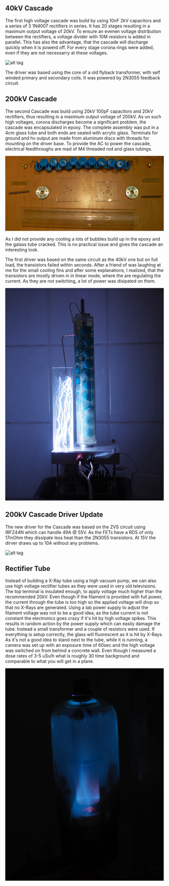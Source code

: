 ## 40kV Cascade

The first high voltage cascade was build by using 10nF 2kV capacitors and a series of 3 1N4007 rectifiers in series.
It has 20 stages resulting in a maximum output voltage of 20kV.
To ensure an evenen voltage distribution between the rectifiers, a voltage divider with 10M resistors is added in parallel.
This has also the advantage, that the cascade will discharge quickly when it is powerd off.
For every stage corona rings were added, even if they are not necessarry at these voltages.

![alt tag](images/cascade-i-closeup.jpg)

The driver was based using the core of a old flyback transformer, with self winded primary and secondary coils.
It was powered by 2N3055 feedback circuit.

## 200kV Cascade

The second Cascade was build using 20kV 100pF capacitors and 20kV rectifiers, thus resulting in a maximum output voltage of 200kV.
As un such high voltages, corona discharges become a significant problem, the cascade was encapsulated in epoxy.
The complete assembly was put in a 4cm glass tube and both ends are sealed with acrylic glass.
Terminals for ground and hv output are made from aluminum discs with threads for mounting on the driver base.
To provide the AC to power the cascade, electrical feedthroughs are mad of M4 threaded rod and glass tubings.

![alt tag](images/cascade-ii-preassembly.jpg)

As I did not provide any cooling a lots of bubbles build up in the epoxy and the galass tube cracked.
This is no practical issue and gives the cascade an interesting look.

The first driver was based on the same circuit as the 40kV one but on full load, the transistors failed within seconds.
After a friend of was laughing at me for the small cooling fins and after some explanations, I realized, that the transistors are mostly driven in in linear mode, where the are regulating the current.
As they are not switching, a lot of power was disipated on them.

![alt tag](images/cascade-ii.jpg)

## 200kV Cascade Driver Update

The new driver for the Cascade was based on the ZVS circuit using IRFZ44N which can handle 49A @ 55V.
As the FETs have a RDS of only 17mOhm they dissipate less heat than the 2N3055 transistors.
At 15V the dirver draws up to 10A without any problems.

![alt tag](images/zvs.jpg)

## Rectifier Tube

Instead of building a X-Ray tube using a high vacuum pump, we can also use high voltage rectifier tubes as they were used in very old televisions.
The top terminal is insulated enough, to apply voltage much higher than the recommended 20kV.
Even though if the filament is provided with full power, the current through the tube is too high so the applied voltage will drop so that no X-Rays are generated.
Using a lab power supply to adjust the filament voltage was not to be a good idea, as the tube current is not constant the electronics goes crazy if it's hit by high voltage spikes.
This results in random action by the power supply which can easily damage the tube.
Instead a small transformer and a couple of resistors were used.
If everything is setup correctly, the glass will fluorescent as it is hit by X-Rays.
As it's not a good idea to stand next to the tube, while it is running, a camera was set up with an exposure time of 60sec and the high voltage was switched on from behind a concrete wall.
Even though I measured a dose rates of 3-5 uSv/h what is roughly 30 time background and comparable to what you will get in a plane.

![alt tag](images/rectifier-xray.jpg)

